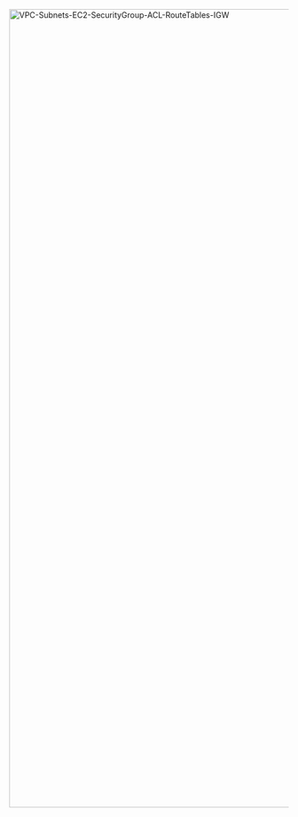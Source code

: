 <img width="1440" alt="VPC-Subnets-EC2-SecurityGroup-ACL-RouteTables-IGW" src="https://github.com/user-attachments/assets/08f44230-e486-4806-940b-e4f2a75b2fc7" />
